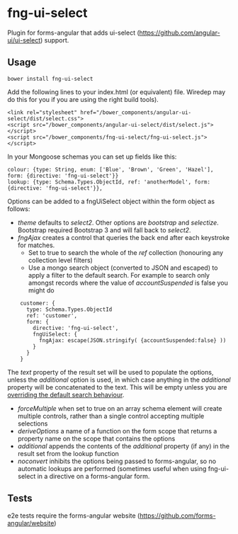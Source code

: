 # fng-ui-select

Plugin for forms-angular that adds ui-select (https://github.com/angular-ui/ui-select) support.

## Usage

    bower install fng-ui-select

Add the following lines to your index.html (or equivalent) file.  Wiredep may do this for you if you are using the right
build tools).

    <link rel="stylesheet" href="/bower_components/angular-ui-select/dist/select.css">
    <script src="/bower_components/angular-ui-select/dist/select.js"></script>
    <script src="/bower_components/fng-ui-select/fng-ui-select.js"></script>

In your Mongoose schemas you can set up fields like this:

    colour: {type: String, enum: ['Blue', 'Brown', 'Green', 'Hazel'], form: {directive: 'fng-ui-select'}}
    lookup: {type: Schema.Types.ObjectId, ref: 'anotherModel', form: {directive: 'fng-ui-select'}},

Options can be added to a fngUiSelect object within the form object as follows:

* _theme_ defaults to _select2_.  Other options are _bootstrap_ and _selectize_.  Bootstrap required Bootstrap 3 and will fall
back to _select2_.
* _fngAjax_  creates a control that queries the back end after each keystroke for matches.
    * Set to true to search the whole of the _ref_ collection (honouring any collection level filters)
    * Use a mongo search object (converted to JSON and escaped) to apply a filter to the default search.  For example to search 
only amongst records where the value of *accountSuspended* is false you might do

```
    customer: {
      type: Schema.Types.ObjectId
      ref: 'customer', 
      form: {
        directive: 'fng-ui-select',
        fngUiSelect: {
          fngAjax: escape(JSON.stringify( {accountSuspended:false} ))
        } 
      }
    }
```
    
The _text_ property of the result set will be used to populate the options, unless the _additional_ option is used, in which 
case anything in the _additional_ property will be concatenated to the text.  This will be empty unless you are [overriding the
default search behaviour](http://forms-angular.org/#/forms#search).
 
* _forceMultiple_ when set to true on an array schema element will create multiple controls, rather than a single control
accepting multiple selections
* _deriveOptions_ a name of a function on the form scope that returns a property name on the scope that contains the options 
* _additional_ appends the contents of the _additional_ property (if any) in the result set from the lookup function
* _noconvert_ inhibits the options being passed to forms-angular, so no automatic lookups are performed (sometimes useful when 
using fng-ui-select in a directive on a forms-angular form. 

## Tests

e2e tests require the forms-angular website (https://github.com/forms-angular/website)

